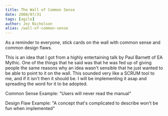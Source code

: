 ```yaml
---
title: The Wall of Common Sense
date: 2008/07/31
tags: [agile]
author: Jez Nicholson
alias: /wall-of-common-sense
---
```

As a reminder to everyone, stick cards on the wall with common sense and common design flaws.

This is an idea that I got from a highly entertaining talk by Paul Barnett of EA Mythic. One of the things that he said was that he was fed up of giving people the same reasons why an idea wasn't sensible that he just wanted to be able to point to it on the wall. This sounded very like a SCRUM tool to me, and if it isn't then it should be. I will be implementing it asap and spreading the word for it to be adopted.

Common Sense Example: "Users will never read the manual"

Design Flaw Example: "A concept that's complicated to describe won't be fun when implemented"